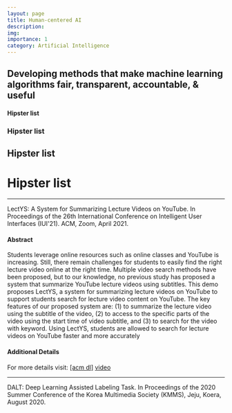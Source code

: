 ```yaml
---
layout: page
title: Human-centered AI
description:
img:
importance: 1
category: Artificial Intelligence
---
```


## Developing methods that make machine learning algorithms fair, transparent, accountable, & useful
#### Hipster list
### Hipster list
## Hipster list
# Hipster list
***

LectYS: A System for Summarizing Lecture Videos on YouTube. In Proceedings of the 26th International Conference on Intelligent User Interfaces (IUI'21). ACM, Zoom, April 2021.
#### Abstract
Students leverage online resources such as online classes and YouTube is increasing. Still, there remain challenges for students to easily find the right lecture video online at the right time. Multiple video search methods have been proposed, but to our knowledge, no previous study has proposed a system that summarize YouTube lecture videos using subtitles. This demo proposes LectYS, a system for summarizing lecture videos on YouTube to support students search for lecture video content on YouTube. The key features of our proposed system are: (1) to summarize the lecture video using the subtitle of the video, (2) to access to the specific parts of the video using the start time of video subtitle, and (3) to search for the video with keyword. Using LectYS, students are allowed to search for lecture videos on YouTube faster and more accurately

#### Additional Details
For more details visit: [[acm dl]](https://dl.acm.org/doi/10.1145/3397482.3450722) [video](https://www.youtube.com/watch?v=cB9KvMVU1CU)


***

DALT: Deep Learning Assisted Labeling Task. In Proceedings of the 2020 Summer Conference of the Korea Multimedia Society (KMMS), Jeju, Koera, August 2020.
